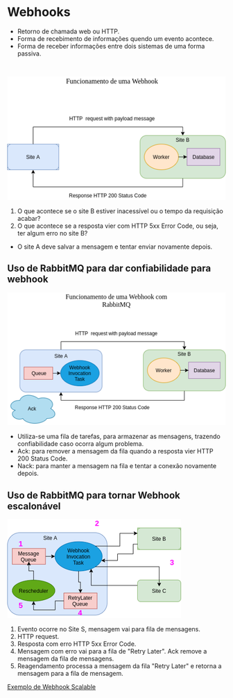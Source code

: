 # Webhooks

* Retorno de chamada web ou HTTP. 
* Forma de recebimento de informações quendo um evento acontece.
* Forma de receber informações entre dois sistemas de uma forma passiva.

<br>

![Webhook](webhook1.png)

1. O que acontece se o site B estiver inacessível ou o tempo da requisição acabar?
2. O que acontece se a resposta vier com HTTP 5xx Error Code, ou seja, ter algum erro no site B?
* O site A deve salvar a mensagem e tentar enviar novamente depois.

## Uso de RabbitMQ para dar confiabilidade para webhook

![WebhookRabbitMQ](webhook2.png)

* Utiliza-se uma fila de tarefas, para armazenar as mensagens, trazendo confiabilidade caso ocorra algum problema.
* Ack: para remover a mensagem da fila quando a resposta vier HTTP 200 Status Code.
* Nack: para manter a mensagem na fila e tentar a conexão novamente depois.

## Uso de RabbitMQ para tornar Webhook escalonável

![WebhookScalable](webhook3.png)

1. Evento ocorre no Site S, mensagem vai para  fila de mensagens.
2. HTTP request.
3. Resposta com erro HTTP 5xx Error Code.
4. Mensagem com erro vai para a fila de "Retry Later". Ack remove a mensagem da fila de mensagens.
5. Reagendamento processa a mensagem da fila "Retry Later" e retorna a mensagem para a fila de mensagem.

[Exemplo de Webhook Scalable](Resumos/scalable.md)